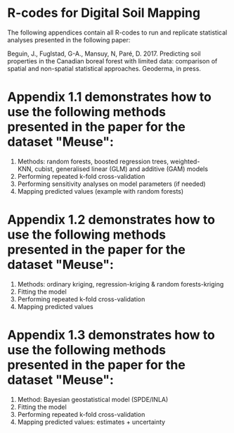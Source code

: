 # R-codes for Digital Soil Mapping

The following appendices contain all R-codes to run and replicate statistical analyses presented in the following paper:

Beguin, J., Fuglstad, G-A., Mansuy, N, Paré, D. 2017. Predicting soil properties in the Canadian boreal forest with limited data: comparison of spatial and non-spatial statistical approaches. Geoderma, in press.

# Appendix 1.1 demonstrates how to use the following methods presented in the paper for the dataset "Meuse":
1) Methods: random forests, boosted regression trees, weighted-KNN, cubist, generalised linear (GLM) and additive (GAM) models       
2) Performing repeated k-fold cross-validation                            
3) Performing sensitivity analyses on model parameters (if needed)         
4) Mapping predicted values (example with random forests)         

# Appendix 1.2 demonstrates how to use the following methods presented in the paper for the dataset "Meuse":
1) Methods: ordinary kriging, regression-kriging & random forests-kriging
2) Fitting the model
3) Performing repeated k-fold cross-validation
4) Mapping predicted values

# Appendix 1.3 demonstrates how to use the following methods presented in the paper for the dataset "Meuse":
1) Method: Bayesian geostatistical model (SPDE/INLA)
2) Fitting the model
3) Performing repeated k-fold cross-validation
4) Mapping predicted values: estimates + uncertainty           

